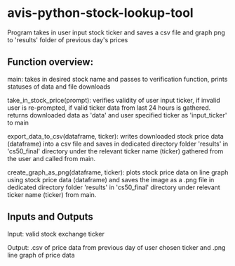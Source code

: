 # avis-python-stock-lookup-tool
Program takes in user input stock ticker and saves a csv file and graph png to 'results' folder of previous day's prices

## Function overview:
main: takes in desired stock name and passes to verification function, prints statuses of data and file
downloads

take_in_stock_price(prompt): verifies validity of user input ticker, if invalid user is re-prompted, if valid ticker
data from last 24 hours is gathered. returns downloaded data as 'data' and user specified ticker as 'input_ticker' to
main

export_data_to_csv(dataframe, ticker): writes downloaded stock price data (dataframe) into a csv file and saves in
dedicated directory folder 'results' in 'cs50_final' directory under the relevant ticker name (ticker) gathered from
the user and called from main.

create_graph_as_png(dataframe, ticker): plots stock price data on line graph using stock price data (dataframe) and
saves the image as a .png file in dedicated directory folder 'results' in 'cs50_final' directory under relevant
ticker name (ticker) from main.

## Inputs and Outputs
Input: valid stock exchange ticker

Output: .csv of price data from previous day of user chosen ticker and .png line graph of
price data
